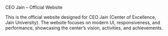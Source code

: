 CEO Jain – Official Website

This is the official website designed for CEO Jain (Center of Excellence, Jain University).
The website focuses on modern UI, responsiveness, and performance, showcasing the center’s vision, activities, and achievements.